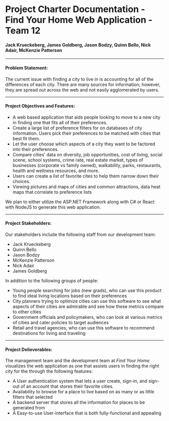 # Project Charter Documentation - Find Your Home Web Application - Team 12

#### Jack Krueckeberg, James Goldberg, Jason Bodzy, Quinn Bello, Nick Adair, McKenzie Patterson

----
#### Problem Statement:

The current issue with finding a city to live in is accounting for all of the differences of each city.  There are many sources for information; however, they are spread out across the web and not easily agglomerated by users.

----
#### Project Objectives and Features:

 - A web based application that aids people looking to move to a new city in finding one that fits all of their preferences.  
 - Create a large list of preference filters for on databases of city information. Users pick their preferences to be matched with cities that best fit them. 
 - Let the user choose which aspects of a city they want to be factored into their preferences. 
 - Compare cities' data on diversity, job opportunities, cost of living, social scene, school systems, crime rate, real estate market, types of businesses (corporate vs family owned), walkability, parks, restaurants, health and wellness resources, and more.
 - Users can create a list of favorite cites to help them narrow down their choices.
 - Viewing pictures and maps of cities and common attractions, data heat maps that correlate to preference lists

We plan to either utilize the ASP.NET Framework along with C# or React with NodeJS to generate this web application.

-----
#### Project Stakeholders:

Our stakeholders include the following staff from our development team:
* Jack Krueckeberg
* Quinn Bello
* Jason Bodzy
* McKenzie Patterson
* Nick Adair
* James Goldberg

In addition to the following groups of people: 

* Young people searching for jobs (new grads), who can use this product to find ideal living locations based on their preferences
* City planners trying to optimize cities can use this software to see what aspects of their cities are admirable and see how these metrics compare to other cities
* Government officials and policymakers, who can look at various metrics of cities and cater policies to target audiences
* Retail and travel agencies, who can use this software to recommend destinations for living and traveling

----
#### Project Delieverables:

The management team and the development team at _Find Your Home_ visualizes the web application as one that assists users in finding the right city for the through the following features:

* A User authentication system that lets a user create, sign-in, and sign-out of an account that stores their favorite cities.
* Availability to browse for a place to live based on as many or as little filters that selected
* A backend server that stores all the information for places to be generated from
* A Easy-to-use User-interface that is both fully-functional and appealing

